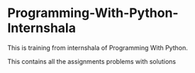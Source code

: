 # Programming-With-Python-Internshala
This is training from internshala of Programming With Python.

This contains all the assignments problems with solutions

